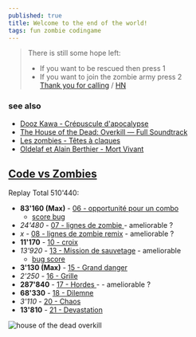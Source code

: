 ```yaml
---
published: true
title: Welcome to the end of the world!
tags: fun zombie codingame
---
```

> There is still some hope left:
> - If you want to be rescued then press 1
> - If you want to join the zombie army press 2  
> [Thank you for calling](https://shufflingbytes.com/posts/wardialing-finnish-freephones/) / [HN](https://news.ycombinator.com/item?id=27602383)

### see also
- [Dooz Kawa - Crépuscule d'apocalypse](https://www.youtube.com/watch?v=G52x5zyLAgY)
- [The House of the Dead: Overkill — Full Soundtrack](https://www.youtube.com/watch?v=YqgMEVHpRKk)
- [Les zombies - Têtes à claques](https://www.youtube.com/watch?v=AkUAaOysf3I)
- [Oldelaf et Alain Berthier - Mort Vivant](https://www.youtube.com/watch?v=ClWO2CVRfBA)

## [Code vs Zombies](https://www.codingame.com/multiplayer/optimization/code-vs-zombies)
Replay Total 510'440:  
- **83'160 (Max)** - [06 - opportunité pour un combo](https://www.codingame.com/replay/668208102)
	- [score bug](https://www.codingame.com/replay/706695479)
-  _24'480_ - [07 - lignes de zombie ](https://www.codingame.com/replay/706714936) - ameliorable ?
-  _x_ - [08 - lignes de zombie remix]() - ameliorable ?
- **11'170** - [10 - croix](https://www.codingame.com/replay/707182734)
- _13'920_ - [13 - Mission de sauvetage](https://www.codingame.com/replay/707182312) - ameliorable
	- [bug score](https://www.codingame.com/replay/668211559)
- **3'130 (Max)** - [15 - Grand danger](https://www.codingame.com/replay/706712056)
-    _2'250_ - [16 - Grille](https://www.codingame.com/replay/706711793)
- **287'840** - [17 - Hordes ](https://www.codingame.com/replay/668948260) - - ameliorable ?
-  **68'330** - [18 - Dilemne](https://www.codingame.com/replay/706709639)
-    _3'110_ - [20 - Chaos](https://www.codingame.com/replay/706714132)
-  **13'810** - [21 - Devastation](https://www.codingame.com/replay/706710002)

![house of the dead overkill](https://external-content.duckduckgo.com/iu/?u=http%3A%2F%2Fjogorama.com.br%2Farquivos%2Ftelas%2F2610%2F2610_04.jpg&f=1&nofb=1)


